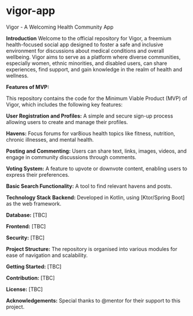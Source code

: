 # vigor-app
Vigor - A Welcoming Health Community App


**Introduction**
Welcome to the official repository for Vigor, a freemium health-focused social app designed to foster a safe and inclusive environment for discussions about medical conditions and overall wellbeing. Vigor aims to serve as a platform where diverse communities, especially women, ethnic minorities, and disabled users, can share experiences, find support, and gain knowledge in the realm of health and wellness.


**Features of MVP:**


This repository contains the code for the Minimum Viable Product (MVP) of Vigor, which includes the following key features:

**User Registration and Profiles:** A simple and secure sign-up process allowing users to create and manage their profiles.

**Havens:** Focus forums for var8ious health topics like fitness, nutrition, chronic illnesses, and mental health.

**Posting and Commenting:** Users can share text, links, images, videos, and engage in community discussions through comments.

**Voting System:** A feature to upvote or downvote content, enabling users to express their preferences.

**Basic Search Functionality:** A tool to find relevant havens and posts.


**Technology Stack**
**Backend:** Developed in Kotlin, using [Ktor/Spring Boot] as the web framework.

**Database:** [TBC]

**Frontend:** [TBC]

**Security:** [TBC]


**Project Structure:**
The repository is organised into various modules for ease of navigation and scalability. 


**Getting Started:**
[TBC]


**Contribution:**
[TBC]


**License:**
[TBC]


**Acknowledgements:**
Special thanks to @mentor for their support to this project.


